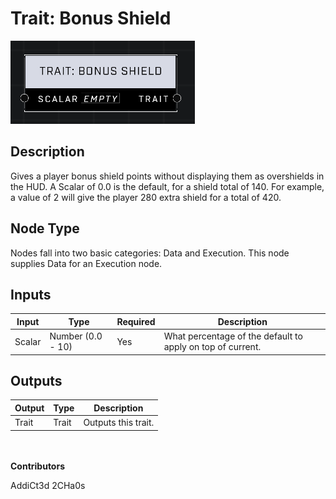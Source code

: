 # Trait: Bonus Shield
![](../../../.gitbook/assets/trait-bonus-shield.png)

## Description
Gives a player bonus shield points without displaying them as overshields in the HUD. A Scalar of 0.0 is the default, for a shield total of 140. For example, a value of 2 will give the player 280 extra shield for a total of 420.

## Node Type
Nodes fall into two basic categories: Data and Execution. This node supplies Data for an Execution node.

## Inputs
| Input | Type | Required | Description |
|------------------|------------------|----------|--------------------------------------------------------------|
| Scalar | Number (0.0 - 10) | Yes | What percentage of the default to apply on top of current. |

## Outputs
| Output | Type | Description |
|------------------|------------------|--------------------------------------------------------------|
| Trait | Trait | Outputs this trait. |

\
\
**Contributors**

AddiCt3d 2CHa0s
